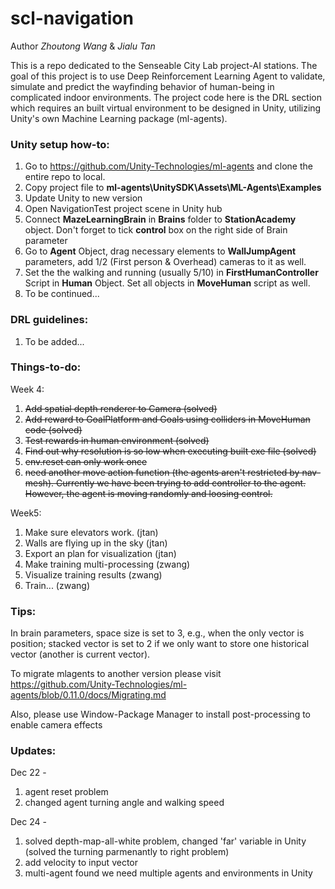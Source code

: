# scl-navigation

Author *Zhoutong Wang*  & *Jialu Tan*

This is a repo dedicated to the Senseable City Lab project-AI stations. The goal of this project is to use Deep Reinforcement Learning Agent to validate, simulate and predict the wayfinding behavior of human-being in complicated indoor environments. The project code here is the DRL section which requires an built virtual environment to be designed in Unity, utilizing Unity's own Machine Learning package (ml-agents).

### Unity setup how-to:
1. Go to https://github.com/Unity-Technologies/ml-agents and clone the entire repo to local. 
2. Copy project file to **ml-agents\UnitySDK\Assets\ML-Agents\Examples**
3. Update Unity to new version
4. Open NavigationTest project scene in Unity hub
5. Connect **MazeLearningBrain** in **Brains** folder  to **StationAcademy** object. Don't forget to tick **control** box on the right side of Brain parameter
6. Go to **Agent** Object, drag necessary elements to **WallJumpAgent** parameters, add 1/2 (First person & Overhead) cameras to it as well. 
7. Set the the walking and running (usually 5/10) in **FirstHumanController** Script in **Human** Object. Set all objects in **MoveHuman** script as well. 
8. To be continued...

### DRL guidelines:
1. To be added...

### Things-to-do:

Week 4:
1. ~~Add spatial depth renderer to Camera (solved)~~
2. ~~Add reward to GoalPlatform and Goals using colliders in MoveHuman code (solved)~~
3. ~~Test rewards in human environment (solved)~~
4. ~~Find out why resolution is so low when executing built exe file (solved)~~
5. ~~env.reset can only work once~~
6. ~~need another move action function (the agents aren't restricted by nav-mesh). Currently we have been trying to add controller to the agent. However, the agent is moving randomly and loosing control.~~

Week5:
1. Make sure elevators work. (jtan)
2. Walls are flying up in the sky (jtan)
3. Export an plan for visualization (jtan)
4. Make training multi-processing (zwang)
5. Visualize training results (zwang)
6. Train... (zwang)

### Tips:
In brain parameters, space size is set to 3, e.g., when the only vector is position; stacked vector is set to 2 if we only want to store one historical vector (another is current vector).

To migrate mlagents to another version please visit https://github.com/Unity-Technologies/ml-agents/blob/0.11.0/docs/Migrating.md

Also, please use Window-Package Manager to install post-processing to enable camera effects


### Updates:
Dec 22 -
  1. agent reset problem
  2. changed agent turning angle and walking speed

Dec 24 - 
  1. solved depth-map-all-white problem, changed 'far' variable in Unity (solved the turning parmenantly to right problem)
  2. add velocity to input vector
  3. multi-agent found we need multiple agents and environments in Unity
